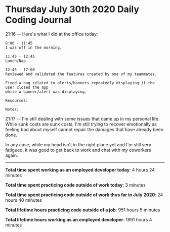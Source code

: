 # Thursday July 30th 2020 Daily Coding Journal

21:16 -- Here's what I did at the office today:

```
8:00 - 11:45
I was off in the morning.

11:45 - 12:45
Lunch/Nap

12:45 - 17:00
Reviewed and validated the features created by one of my teammates.

Fixed a bug related to alerts/banners repeatedly displaying if the user closed the app
while a banner/alert was displaying.

Resources:

Notes:
```

21:17 -- I'm still dealing with some issues that came up in my personal life. While sunk costs are sunk costs, I'm still trying to recover emotionally as feeling bad about myself cannot repair the damages that have already been done.

In any case, while my head isn't in the right place yet and I'm still very fatigued, it was good to get back to work and chat with my coworkers again.

---

**Total time spent working as an employed developer today**: 4 hours 24 minutes

**Total time spent practicing code outside of work today**: 3 minutes

**Total time spent practicing code outside of work thus far in July 2020**: 24 hours 40 minutes

**Total lifetime hours practicing code outside of a job**: 951 hours 5 minutes

**Total lifetime hours working as an employed developer**: 1891 hours 4 minutes
